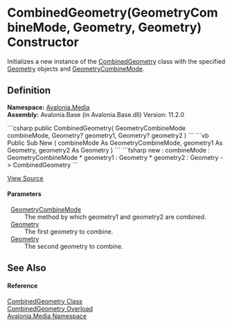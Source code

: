 # CombinedGeometry(GeometryCombineMode, Geometry, Geometry) Constructor


Initializes a new instance of the <a href="T_Avalonia_Media_CombinedGeometry">CombinedGeometry</a> class with the specified <a href="T_Avalonia_Media_Geometry">Geometry</a> objects and <a href="P_Avalonia_Media_CombinedGeometry_GeometryCombineMode">GeometryCombineMode</a>.



## Definition
**Namespace:** <a href="N_Avalonia_Media">Avalonia.Media</a>  
**Assembly:** Avalonia.Base (in Avalonia.Base.dll) Version: 11.2.0

<Tabs groupId="api-code-preview">
<TabItem value="csharp" label="C#">
```csharp
public CombinedGeometry(
	GeometryCombineMode combineMode,
	Geometry? geometry1,
	Geometry? geometry2
)
```
</TabItem>
<TabItem value="vb" label="VB">
```vb
Public Sub New ( 
	combineMode As GeometryCombineMode,
	geometry1 As Geometry,
	geometry2 As Geometry
)
```
</TabItem>
<TabItem value="fsharp" label="F#">
```fsharp
new : 
        combineMode : GeometryCombineMode * 
        geometry1 : Geometry * 
        geometry2 : Geometry -> CombinedGeometry
```
</TabItem>
</Tabs>



<a href="https://github.com/AvaloniaUI/Avalonia/tree/master/src/Avalonia.Base/CombinedGeometry.cs#L84" title="View the source code">View Source</a>



#### Parameters
<dl><dt>  <a href="T_Avalonia_Media_GeometryCombineMode">GeometryCombineMode</a></dt><dd>The method by which geometry1 and geometry2 are combined.</dd><dt>  <a href="T_Avalonia_Media_Geometry">Geometry</a></dt><dd>The first geometry to combine.</dd><dt>  <a href="T_Avalonia_Media_Geometry">Geometry</a></dt><dd>The second geometry to combine.</dd></dl>

## See Also


#### Reference
<a href="T_Avalonia_Media_CombinedGeometry">CombinedGeometry Class</a>  
<a href="Overload_Avalonia_Media_CombinedGeometry__ctor">CombinedGeometry Overload</a>  
<a href="N_Avalonia_Media">Avalonia.Media Namespace</a>  

